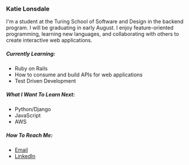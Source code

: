 ### Katie Lonsdale
<p> I'm a student at the Turing School of Software and Design in the backend program. I will be graduating in early August. I enjoy feature-oriented programming, learning new languages, and collaborating with others to create interactive web applications.</p>

##### Currently Learning:
- Ruby on Rails
- How to consume and build APIs for web applications
- Test Driven Development

##### What I Want To Learn Next:
- Python/Django
- JavaScript
- AWS

##### How To Reach Me:
- [Email](mailto:katie952@gmail.com)
- [LinkedIn](https://www.linkedin.com/in/katherine-lonsdale-7b215185/)


<!--
**KatieLonsdale/KatieLonsdale** is a ✨ _special_ ✨ repository because its `README.md` (this file) appears on your GitHub profile.

Here are some ideas to get you started:

- 🔭 I’m currently working on ...
- 🌱 I’m currently learning ...
- 👯 I’m looking to collaborate on ...
- 🤔 I’m looking for help with ...
- 💬 Ask me about ...
- 📫 How to reach me: ...
- 😄 Pronouns: ...
- ⚡ Fun fact: ...
-->

